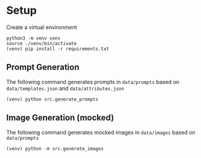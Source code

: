 # Setup

Create a virtual environment

```
python3 -m venv venv
source ./venv/bin/activate
(venv) pip install -r requirements.txt
```

## Prompt Generation

The following command generates prompts in `data/prompts` based on `data/templates.json` and `data/attributes.json`
```
(venv) python src.generate_prompts
```

## Image Generation (mocked)

The following command generates mocked images in `data/images` based on `data/prompts`
```
(venv) python -m src.generate_images
``` 
